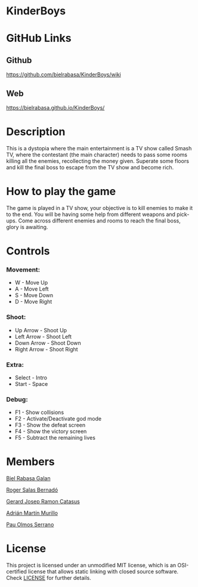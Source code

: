 # KinderBoys

# GitHub Links

## Github

https://github.com/bielrabasa/KinderBoys/wiki

## Web

https://bielrabasa.github.io/KinderBoys/

# Description

This is a dystopia where the main entertainment is a TV show called Smash TV, where the contestant (the main character) needs to pass some rooms killing all the enemies, recollecting the money given.
Superate some floors and kill the final boss to escape from the TV show and become rich.

# How to play the game

The game is played in a TV show, your objective is to kill enemies to make it to the end. 
You will be having some help from different weapons and pick-ups.
Come across different enemies and rooms to reach the final boss, glory is awaiting.

# Controls

### Movement:
* W - Move Up
* A - Move Left
* S - Move Down
* D - Move Right

### Shoot:
* Up Arrow - Shoot Up
* Left Arrow - Shoot Left
* Down Arrow - Shoot Down
* Right Arrow - Shoot Right

### Extra:
* Select - Intro
* Start - Space

### Debug:
* F1 - Show collisions
* F2 - Activate/Deactivate god mode
* F3 - Show the defeat screen
* F4 - Show the victory screen
* F5 - Subtract the remaining lives

# Members

[Biel Rabasa Galan](https://github.com/bielrabasa)

[Roger Salas Bernadó](https://github.com/Draquian)

[Gerard Josep Ramon Catasus](https://github.com/kramtron)

[Adrián Martín Murillo](https://github.com/Astrorey776)

[Pau Olmos Serrano](https://github.com/PauOlmos)

# License

This project is licensed under an unmodified MIT license, which is an OSI-certified license that allows static linking with closed source software. 
Check [LICENSE](LICENSE) for further details.

